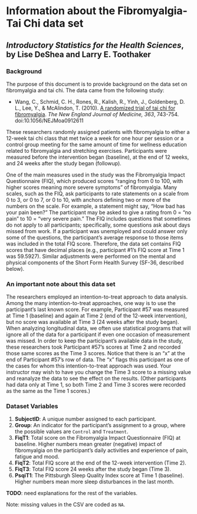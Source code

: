 Information about the Fibromyalgia-Tai Chi data set
================
## *Introductory Statistics for the Health Sciences*, by Lise DeShea and Larry E. Toothaker

### Background
The purpose of this document is to provide background on the data set on fibromyalgia and tai chi.  The data came from the following study:
 * Wang, C., Schmid, C. H., Rones, R., Kalish, R., Yinh, J., Goldenberg, D. L., Lee, Y., & McAlindon, T. (2010).  [A randomized trial of tai chi for fibromyalgia](http://www.ncbi.nlm.nih.gov/pubmed/20818876).  *The New England Journal of Medicine, 363*, 743-754.  doi:10.1056/NEJMoa0912611 

These researchers randomly assigned patients with fibromyalgia to either a 12-week tai chi class that met twice a week for one hour per session or a control group meeting for the same amount of time for wellness education related to fibromyalgia and stretching exercises.  Participants were measured before the intervention began (baseline), at the end of 12 weeks, and 24 weeks after the study began (followup).

One of the main measures used in the study was the Fibromyalgia Impact Questionnaire (FIQ), which produced scores “ranging from 0 to 100, with higher scores meaning more severe symptoms” of fibromyalgia.  Many scales, such as the FIQ, ask participants to rate statements on a scale from 0 to 3, or 0 to 7, or 0 to 10, with anchors defining two or more of the numbers on the scale.  For example, a statement might say, “How bad has your pain been?”  The participant may be asked to give a rating from 0 = “no pain” to 10 = “very severe pain.”  The FIQ includes questions that sometimes do not apply to all participants; specifically, some questions ask about days missed from work.  If a participant was unemployed and could answer only some of the questions, the participant’s average response to those items was included in the total FIQ score.  Therefore, the data set contains FIQ scores that have decimal places (e.g., participant #1’s FIQ score at Time 1 was 59.5927).  Similar adjustments were performed on the mental and physical components of the Short Form Health Survey (SF-36, described below).

### An important note about this data set
The researchers employed an intention-to-treat approach to data analysis.  Among the many intention-to-treat approaches, one way is to use the participant’s last known score.  For example, Participant #57 was measured at Time 1 (baseline) and again at Time 2 (end of the 12-week intervention), but no score was available at Time 3 (24 weeks after the study began).  When analyzing longitudinal data, we often use statistical programs that will ignore all of the data for a participant if even one occasion of measurement was missed.  In order to keep the participant’s available data in the study, these researchers took Participant #57’s scores at Time 2 and recorded those same scores as the Time 3 scores.  Notice that there is an “x” at the end of Participant #57’s row of data. The “x” flags this participant as one of the cases for whom this intention-to-treat approach was used.  Your instructor may wish to have you change the Time 3 score to a missing value and reanalyze the data to see the effect on the results.  (Other participants had data only at Time 1, so both Time 2 and Time 3 scores were recorded as the same as the Time 1 scores.)

### Dataset Variables
 1. **SubjectID**: A unique number assigned to each participant.
 2. **Group**:  An indicator for the participant’s assignment to a group, where the possible values are `Control` and `Treatment`.
 3.	**FiqT1**:  Total score on the Fibromyalgia Impact Questionnaire (FIQ) at baseline.  Higher numbers mean greater (negative) impact of fibromyalgia on the participant’s daily activities and experience of pain, fatigue and mood.
 4. **FiqT2**:  Total FIQ score at the end of the 12-week intervention (Time 2).
 5. **FiqT3**:  Total FIQ score 24 weeks after the study began (Time 3).
 6. **PsqiT1**:  The Pittsburgh Sleep Quality Index score at Time 1 (baseline).  Higher numbers mean more sleep disturbances in the last month.
 
 **TODO**: need explanations for the rest of the variables.

Note: missing values in the CSV are coded as `NA`.
